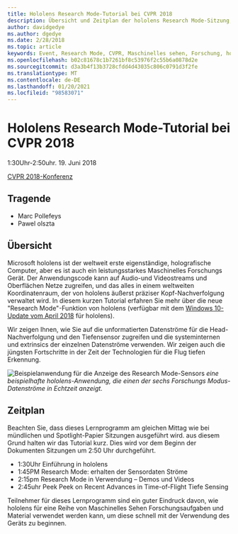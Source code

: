 ```yaml
---
title: Hololens Research Mode-Tutorial bei CVPR 2018
description: Übersicht und Zeitplan der hololens Research Mode-Sitzung, die auf der CVPR-Konferenz am 19. Juni 2018 übermittelt werden soll.
author: davidgedye
ms.author: dgedye
ms.date: 2/28/2018
ms.topic: article
keywords: Event, Research Mode, CVPR, Maschinelles sehen, Forschung, hololens
ms.openlocfilehash: b02c81678c1b7261bf8c53976f2c55b6a0878d2e
ms.sourcegitcommit: d3a3b4f13b3728cfdd4d43035c806c0791d3f2fe
ms.translationtype: MT
ms.contentlocale: de-DE
ms.lasthandoff: 01/20/2021
ms.locfileid: "98583071"
---
```

# <a name="hololens-research-mode-tutorial-at-cvpr-2018"></a>Hololens Research Mode-Tutorial bei CVPR 2018
1:30Uhr-2:50uhr. 19. Juni 2018

[CVPR 2018-Konferenz](https://cvpr2018.thecvf.com/)

## <a name="presenters"></a>Tragende
* Marc Pollefeys
* Pawel olszta

## <a name="overview"></a>Übersicht
Microsoft hololens ist der weltweit erste eigenständige, holografische Computer, aber es ist auch ein leistungsstarkes Maschinelles Forschungs Gerät.
Der Anwendungscode kann auf Audio-und Videostreams und Oberflächen Netze zugreifen, und das alles in einem weltweiten Koordinatenraum, der von hololens äußerst präziser Kopf-Nachverfolgung verwaltet wird. In diesem kurzen Tutorial erfahren Sie mehr über die neue "Research Mode"-Funktion von hololens (verfügbar mit dem [Windows 10-Update vom April 2018](/windows/mixed-reality/enthusiast-guide/release-notes-april-2018) für hololens).

Wir zeigen Ihnen, wie Sie auf die unformatierten Datenströme für die Head-Nachverfolgung und den Tiefensensor zugreifen und die systeminternen und extrinsics der einzelnen Datenströme verwenden.  Wir zeigen auch die jüngsten Fortschritte in der Zeit der Technologien für die Flug tiefen Erkennung.

![Beispielanwendung für die Anzeige des Research Mode-Sensors ](../develop/platform-capabilities-and-apis/images/sensor-stream-viewer.jpg)
 *eine beispielhafte hololens-Anwendung, die einen der sechs Forschungs Modus-Datenströme in Echtzeit anzeigt.*

## <a name="schedule"></a>Zeitplan
Beachten Sie, dass dieses Lernprogramm am gleichen Mittag wie bei mündlichen und Spotlight-Papier Sitzungen ausgeführt wird. aus diesem Grund halten wir das Tutorial kurz.
Dies wird vor dem Beginn der Dokumenten Sitzungen um 2:50 Uhr durchgeführt.

- 1:30Uhr Einführung in hololens 
- 1:45PM Research Mode: erhalten der Sensordaten Ströme 
- 2:15pm Research Mode in Verwendung – Demos und Videos 
- 2:45uhr Peek Peek on Recent Advances in Time-of-Flight Tiefe Sensing 

Teilnehmer für dieses Lernprogramm sind ein guter Eindruck davon, wie hololens für eine Reihe von Maschinelles Sehen Forschungsaufgaben und Material verwendet werden kann, um diese schnell mit der Verwendung des Geräts zu beginnen.